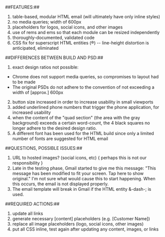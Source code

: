 ##FEATURES:##
1. table-based, modular HTML email (will ultimately have only inline styles)
2. no media queries; width of 600px
3. placeholders for logos, social icons, and other images
4. use of rems and ems so that each module can be resized independently
5. thoroughly-documented, validated code
6. CSS fix for superscript HTML entities (&reg;) -- line-height distortion is anticipated, eliminated


##DIFFERENCES BETWEEN BUILD AND PSD:##
1. exact design ratios not possible:
  * Chrome does not support media queries, so compromises to layout had to be made
  * The original PSDs do not adhere to the convention of not exceeding a width of [approx.] 600px
2. button size increased in order to increase usability in small viewports
3. added underlined phone numbers that trigger the phone application, for increased usability
4. when the content of the "quad section" (the area with the gray background) exceeds a certain word-count, the 4 black squares no longer adhere to the desired design ratio.
5. A different font has been used for the HTML build since only a limited number of fonts are suggested for HTML email


##QUESTIONS, POSSIBLE ISSUES:##
1. URL to hosted images? (social icons, etc)    { perhaps this is not our responsibility }
2. Late in the testing phase, Gmail started to give me this message: "This message has been modified to fit your screen. Tap here to show original." I'm not sure what would cause this to start happening. When this occurs, the email is not displayed properly.
3. The email template will break in Gmail if the HTML entity &-dash-; is used.


##REQUIRED ACTIONS:##
1. update all links
2. generate necessary [content] placeholders (e.g. [Customer Name])
3. replace all image placeholders (logo, social icons, other images)
4. put all CSS inline, test again after updating any content, images, or links
